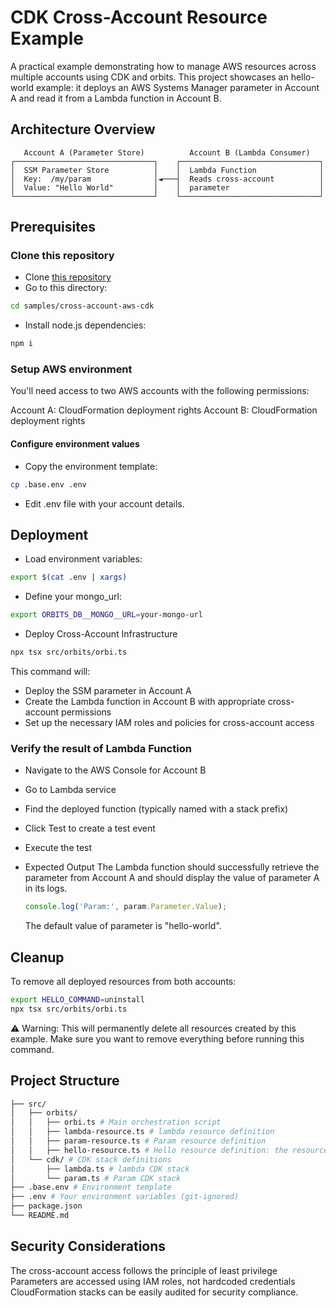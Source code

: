 # CDK Cross-Account Resource Example

A practical example demonstrating how to manage AWS resources across multiple accounts using CDK and orbits. This project showcases an hello-world example: it deploys an AWS Systems Manager parameter in Account A and read it from a Lambda function in Account B.

## Architecture Overview

```
   Account A (Parameter Store)          Account B (Lambda Consumer)
┌───────────────────────────────┐    ┌───────────────────────────────┐
│  SSM Parameter Store          │    │  Lambda Function              │
│  Key:  /my/param              │◄───┤  Reads cross-account          │
│  Value: "Hello World"         │    │  parameter                    │
└───────────────────────────────┘    └───────────────────────────────┘
```

## Prerequisites

### Clone this repository

- Clone [this repository](https://github.com/LaWebcapsule/orbits)
- Go to this directory:

```bash
cd samples/cross-account-aws-cdk
```

- Install node.js dependencies:

```bash
npm i
```

### Setup AWS environment

You'll need access to two AWS accounts with the following permissions:

Account A: CloudFormation deployment rights
Account B: CloudFormation deployment rights

#### Configure environment values

- Copy the environment template:

```bash
cp .base.env .env
```

- Edit .env file with your account details.

## Deployment

- Load environment variables:

```bash
export $(cat .env | xargs)
```

- Define your mongo_url:

```bash
export ORBITS_DB__MONGO__URL=your-mongo-url
```

- Deploy Cross-Account Infrastructure

```bash
npx tsx src/orbits/orbi.ts
```

This command will:

- Deploy the SSM parameter in Account A
- Create the Lambda function in Account B with appropriate cross-account permissions
- Set up the necessary IAM roles and policies for cross-account access

### Verify the result of Lambda Function

- Navigate to the AWS Console for Account B
- Go to Lambda service
- Find the deployed function (typically named with a stack prefix)
- Click Test to create a test event
- Execute the test

- Expected Output
  The Lambda function should successfully retrieve the parameter from Account A and should display the value of parameter A in its logs.
    ```ts
    console.log('Param:', param.Parameter.Value);
    ```
    The default value of parameter is "hello-world".

## Cleanup

To remove all deployed resources from both accounts:

```bash
export HELLO_COMMAND=uninstall
npx tsx src/orbits/orbi.ts
```

⚠️ Warning: This will permanently delete all resources created by this example. Make sure you want to remove everything before running this command.

## Project Structure

```bash
├── src/
│   ├── orbits/
│   │   ├── orbi.ts # Main orchestration script
│   │   ├── lambda-resource.ts # lambda resource definition
│   │   ├── param-resource.ts # Param resource definition
│   │   ├── hello-resource.ts # Hello resource definition: the resource that make the junction between param and lambda
│   └── cdk/ # CDK stack definitions
│       ├── lambda.ts # lambda CDK stack
│       └── param.ts # Param CDK stack
├── .base.env # Environment template
├── .env # Your environment variables (git-ignored)
├── package.json
└── README.md
```

## Security Considerations

The cross-account access follows the principle of least privilege
Parameters are accessed using IAM roles, not hardcoded credentials
CloudFormation stacks can be easily audited for security compliance.
